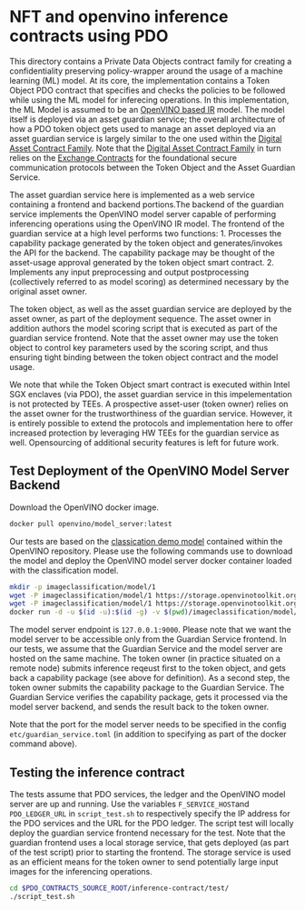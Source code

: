 <!---
Licensed under Creative Commons Attribution 4.0 International License
https://creativecommons.org/licenses/by/4.0/
--->

# NFT and openvino inference contracts using PDO #

This directory contains a Private Data Objects contract family for
creating a confidentiality preserving policy-wrapper around the usage
of a machine learning (ML) model. At its core, the implementation
contains a Token Object PDO contract that specifies and checks the
policies to be followed while using the ML model for inferecing
operations. In this implementation, the ML Model is assumed to be an
[OpenVINO based IR](https://docs.openvino.ai/2023.2/openvino_ir.html)
model. The model itself is deployed via an asset guardian service; the
overall architecture of how a PDO token object gets used to manage an
asset deployed via an asset guardian service is largely similar to the
one used within the
[Digital Asset Contract Family](../digital-asset-contract/README.md).
Note that the
[Digital Asset Contract Family](../digital-asset-contract/README.md)
in turn relies on the
[Exchange Contracts](../exchange-contract/README.md)
for the foundational secure communication protocols between the Token
Object and the Asset Guardian Service.

The asset guardian service here is implemented as a web service
containing a frontend and backend portions.The backend of the guardian
service implements the OpenVINO model server capable of performing
inferencing operations using the OpenVINO IR model. The frontend of
the guardian service at a high level performs two
functions: 1. Processes the capability package generated by the token
object and generates/invokes the API for the backend. The capability
package may be thought of the asset-usage approval generated by the
token object smart contract. 2. Implements any input preprocessing and
output postprocessing (collectively referred to as model scoring) as
determined necessary by the original asset owner.

The token object, as well as the asset guardian service are deployed
by the asset owner, as part of the deployment sequence. The asset
owner in addition authors the model scoring script that is executed as
part of the guardian service frontend. Note that the asset owner may
use the token object to control key parameters used by the scoring
script, and thus ensuring tight binding between the token object
contract and the model usage.

We note that while the Token Object smart contract is executed within
Intel SGX enclaves (via PDO), the asset guardian service in this
impelementation is not protected by TEEs. A prospective asset-user
(token owner) relies on the asset owner for the trustworthiness of the
guardian service. However, it is entirely possible to extend the
protocols and implementation here to offer increased protection by
leveraging HW TEEs for the guardian service as well. Opensourcing of
additional security features is left for future work.


## Test Deployment of the OpenVINO Model Server Backend

Download the OpenVINO docker image.

```bash
docker pull openvino/model_server:latest
```

Our tests are based on the
[classication demo model](https://github.com/openvinotoolkit/model_server/tree/main/demos/image_classification)
contained within the OpenVINO repository. Please use the following
commands use to download the model and deploy the OpenVINO model
server docker container loaded with the classification model.

```bash
mkdir -p imageclassification/model/1
wget -P imageclassification/model/1 https://storage.openvinotoolkit.org/repositories/open_model_zoo/2022.1/models_bin/2/resnet50-binary-0001/FP32-INT1/resnet50-binary-0001.bin
wget -P imageclassification/model/1 https://storage.openvinotoolkit.org/repositories/open_model_zoo/2022.1/models_bin/2/resnet50-binary-0001/FP32-INT1/resnet50-binary-0001.xml
docker run -d -u $(id -u):$(id -g) -v $(pwd)/imageclassification/model/:/models/ -p 127.0.0.1:9000:9000 openvino/model_server:latest --model_path /models/ --model_name resnet --port 9000 --shape auto
```

The model server endpoint is `127.0.0.1:9000`. Please note that we
want the model server to be accessible only from the Guardian Service
frontend. In our tests, we assume that the Guardian Service and the
model server are hosted on the same machine. The token owner (in
practice situated on a remote node) submits inference reqeust first to
the token object, and gets back a capability package (see above for
definition). As a second step, the token owner submits the capability
package to the Guardian Service. The Guardian Service verifies the
capability package, gets it processed via the model server backend,
and sends the result back to the token owner.

Note that the port for the model server needs to be specified in the
config `etc/guardian_service.toml` (in addition to specifying as part
of the docker command above).

## Testing the inference contract ##

The tests assume that PDO services, the ledger and the OpenVINO model
server are up and running. Use the variables `F_SERVICE_HOST`and
`PDO_LEDGER_URL` in `script_test.sh` to respectively specify the IP
address for the PDO services and the URL for the PDO ledger. The
script test will locally deploy the guardian service frontend
necessary for the test. Note that the guardian frontend uses a local
storage service, that gets deployed (as part of the test script) prior
to starting the frontend. The storage service is used as an efficient
means for the token owner to send potentially large input images for
the inferencing operations.

```bash
cd $PDO_CONTRACTS_SOURCE_ROOT/inference-contract/test/
./script_test.sh
```
